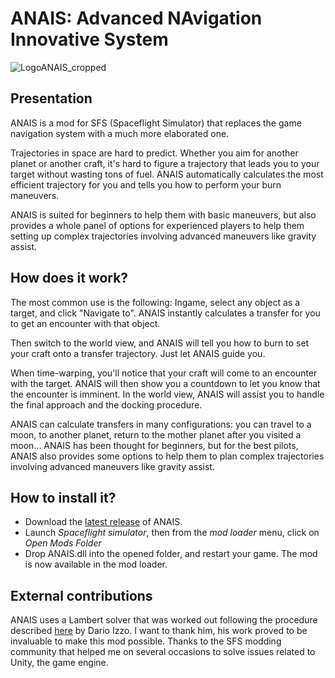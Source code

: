 # ANAIS: Advanced NAvigation Innovative System

![LogoANAIS_cropped](https://github.com/Kaskouy/ANAIS/assets/18355468/e2b0f486-425b-4740-8a96-657bb6729c59)


## Presentation

ANAIS is a mod for SFS (Spaceflight Simulator) that replaces the game navigation system with a much more elaborated one.

Trajectories in space are hard to predict. Whether you aim for another planet or another craft, it's hard to figure a trajectory that leads you to your target without wasting tons of fuel. ANAIS automatically calculates the most efficient trajectory for you and tells you how to perform your burn maneuvers.

ANAIS is suited for beginners to help them with basic maneuvers, but also provides a whole panel of options for experienced players to help them setting up complex trajectories involving advanced maneuvers like gravity assist.

## How does it work?

The most common use is the following:
Ingame, select any object as a target, and click "Navigate to". ANAIS instantly calculates a transfer for you to get an encounter with that object.

Then switch to the world view, and ANAIS will tell you how to burn to set your craft onto a transfer trajectory. Just let ANAIS guide you.

When time-warping, you'll notice that your craft will come to an encounter with the target. ANAIS will then show you a countdown to let you know that the encounter is imminent.
In the world view, ANAIS will assist you to handle the final approach and the docking procedure. 

ANAIS can calculate transfers in many configurations: you can travel to a moon, to another planet, return to the mother planet after you visited a moon...
ANAIS has been thought for beginners, but for the best pilots, ANAIS also provides some options to help them to plan complex trajectories involving advanced maneuvers like gravity assist.

## How to install it?

- Download the [latest release](https://github.com/Kaskouy/ANAIS/releases/latest/download/ANAIS.dll) of ANAIS.
- Launch *Spaceflight simulator*, then from the *mod loader* menu, click on *Open Mods Folder*
- Drop ANAIS.dll into the opened folder, and restart your game. The mod is now available in the mod loader.

## External contributions

ANAIS uses a Lambert solver that was worked out following the procedure described [here](https://www.esa.int/gsp/ACT/doc/MAD/pub/ACT-RPR-MAD-2014-RevisitingLambertProblem.pdf) by Dario Izzo. I want to thank him, his work proved to be invaluable to make this mod possible.
Thanks to the SFS modding community that helped me on several occasions to solve issues related to Unity, the game engine.

